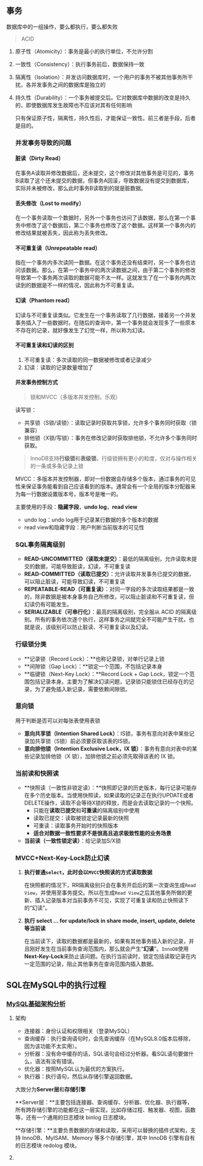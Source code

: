 ## 事务

数据库中的一组操作，要么都执行，要么都失败

> ACID

1. 原子性（Atomicity）：事务是最小的执行单位，不允许分割

2. 一致性（Consistency）：执行事务前后，数据保持一致

3. 隔离性（Isolation）：并发访问数据库时，一个用户的事务不被其他事务所干扰，各并发事务之间的数据库是独立的

4. 持久性（Durability）：一个事务被提交后。它对数据库中数据的改变是持久的，即使数据库发生故障也不应该对其有任何影响

   只有保证原子性，隔离性，持久性后，才能保证一致性。前三者是手段，后者是目的。

   ### 并发事务导致的问题

   #### 脏读（Dirty Read）

   在事务A读取并修改数据后，还未提交，这个修改对其他事务是可见的，事务B读取了这个还未提交的数据，但事务A回滚，导致数据没有提交到数据库，实际并未被修改，那么此时事务B读取到的就是脏数据。

   #### 丢失修改（Lost to modify）

   在一个事务读取一个数据时，另外一个事务也访问了该数据，那么在第一个事务中修改了这个数据后，第二个事务也修改了这个数据。这样第一个事务内的修改结果就被丢失，因此称为丢失修改。

   #### 不可重复读（Unrepeatable read）

   指在一个事务内多次读同一数据。在这个事务还没有结束时，另一个事务也访问该数据。那么，在第一个事务中的两次读数据之间，由于第二个事务的修改导致第一个事务两次读取的数据可能不太一样。这就发生了在一个事务内两次读到的数据是不一样的情况，因此称为不可重复读。

   #### 幻读（Phantom read）

   幻读与不可重复读类似。它发生在一个事务读取了几行数据，接着另一个并发事务插入了一些数据时。在随后的查询中，第一个事务就会发现多了一些原本不存在的记录，就好像发生了幻觉一样，所以称为幻读。

   #### 不可重复读和幻读的区别

   1. 不可重复读：多次读取的同一数据被修改或者记录减少
   2. 幻读：读取的记录数量增加了

   #### 并发事务控制方式

   > 锁和MVCC（多版本并发控制，乐观）

   读写锁：

   - 共享锁（S锁/读锁）：读取记录时获取共享锁，允许多个事务同时获取（锁兼容）
   - 排他锁（X锁/写锁）：事务在修改记录时获取排他锁，不允许多个事务同时获取。

   > InnoDB支持**行级锁**和**表级锁**，行级锁拥有更小的粒度，仅对与操作相关的一条或多条记录上锁

   MVCC：多版本并发控制器，即对一份数据会存储多个版本，通过事务的可见性来保证事务能看到自己应该看到的版本。通常会有一个全局的版本分配器来为每一行数据设置版本号，版本号是唯一的。

   主要使用的手段：**隐藏字段**，**undo log**，**read view**

   - undo log：undo log用于记录某行数据的多个版本的数据
   - read view和隐藏字段：用户判断当前版本的可见性

   ### SQL事务隔离级别

   - **READ-UNCOMMITTED（读取未提交）**：最低的隔离级别，允许读取未提交的数据，可能导致脏读，幻读，不可重复读
   - **READ-COMMITTED（读取已提交）**：允许读取并发事务已提交的数据，可以阻止脏读，可能导致幻读，不可重复读
   - **REPEATABLE-READ（可重复读）**：对同一字段的多次读取结果都是一致的，除非数据是被本身事务自己所修改，可以阻止脏读和不可重复读，但幻读仍有可能发生。
   - **SERIALIZABLE（可串行化）**：最高的隔离级别，完全服从 ACID 的隔离级别。所有的事务依次逐个执行，这样事务之间就完全不可能产生干扰，也就是说，该级别可以防止脏读、不可重复读以及幻读。

   ### 行级锁分类

   - **记录锁（Record Lock）：**也称记录锁，对单行记录上锁
   - **间隙锁（Gap Lock）：**锁定一个范围，不包括记录本身
   - **临键锁（Next-Key Lock）：**Record Lock + Gap Lock，锁定一个范围包括记录本身。主要为了解决幻读问题，记录锁只能锁住已经存在的记录，为了避免插入新记录，需要依赖间隙锁。

   ### 意向锁
   
   用于判断是否可以对每张表使用表锁
   
   - **意向共享锁（Intention Shared Lock）**：IS锁，事务有意向对表中某些记录加共享锁（S锁）前必须要获取该表的IS锁。
   - **意向排他锁（Intention Exclusive Lock，IX 锁）**：事务有意向对表中的某些记录加排他锁（X 锁），加排他锁之前必须先取得该表的 IX 锁。
   
   ### 当前读和快照读
   
   - **快照读（一致性非锁定读）：**快照即记录的历史版本，每行记录可能存在多个历史版本。当使用快照读，如果读取的记录正在执行UPDATE或者DELETE操作，读取不会等待X锁的释放，而是会去读取记录的一个快照。
     - 只能在**读取已提交**和**可重读**的隔离级别中使用
     - 读取已提交：读取被锁定记录最新的快照
     - 可重读：读取事务开始时的快照版本
     - **适合对数据一致性要求不是很高且追求极致性能的业务场景**
   - **当前读（一致性锁定读）**：给记录加S/X锁
   
   ### MVCC+Next-Key-Lock防止幻读
   
   1. **执行普通`select`，此时会以`MVCC`快照读的方式读取数据**
   
      在快照都的情况下，RR隔离级别只会在事务开启后的第一次查询生成`Read View`，并使用至事务提交。所以在生成`Read View`之后其他事务所做的更新、插入记录版本对当前事务不可见，实现了可重复读和防止快照读下的“幻读”。
   
   2. **执行 select ... for update/lock in share mode, insert, update, delete等当前读**
   
      在当前读下，读取的数据都是最新的，如果有其他事务插入新的记录，并且刚好发生在当前事务查询范围内，那么就会产生“**幻读**”。`InnoDB`使用**Next-Key-Lock**来防止该问题。在执行当前读时，锁定包括读取记录在内一定范围的记录，阻止其他事务在查询范围内插入数据。

## SQL在MySQL中的执行过程

### [MySQL基础架构分析](https://javaguide.cn/database/mysql/how-sql-executed-in-mysql.html#_1-1-mysql-%E5%9F%BA%E6%9C%AC%E6%9E%B6%E6%9E%84%E6%A6%82%E8%A7%88)

1. 架构

   - 连接器：身份认证和权限相关（登录MySQL）
   - 查询缓存：执行查询语句时，会先查询缓存（在MySQL8.0版本后移除，因为该功能不太实用）。
   - 分析器：没有命中缓存的话，SQL语句会经过分析器。看SQL语句要做什么，语法有没有错误。
   - 优化器：按照MySQL认为最优的方案执行。
   - 执行器：执行语句，然后从存储引擎返回数据。

   大致分为**Server层**和**存储引擎**

   **Server层：**主要包括连接器、查询缓存、分析器、优化器、执行器等，所有跨存储引擎的功能都在这一层实现，比如存储过程、触发器、视图，函数等，还有一个通用的日志模块 binlog 日志模块。

   **存储引擎：**主要负责数据的存储和读取，采用可以替换的插件式架构，支持 InnoDB、MyISAM、Memory 等多个存储引擎，其中 InnoDB 引擎有自有的日志模块 redolog 模块。

2. 
